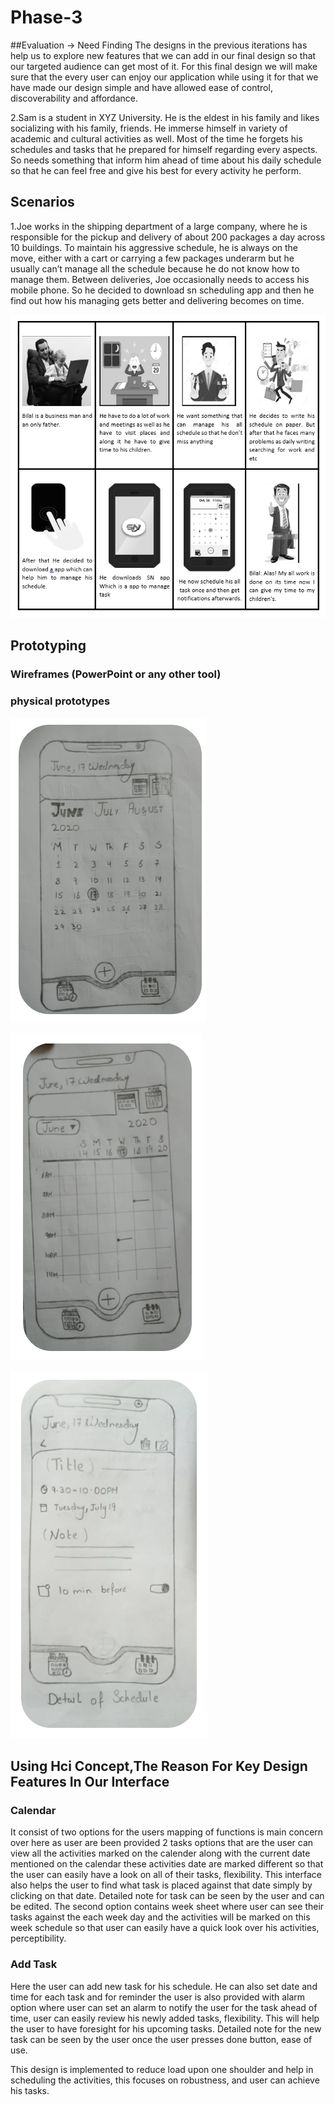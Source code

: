 # Phase-3

##Evaluation -> Need Finding
The designs in the previous iterations has help us to explore new features that we can add in our final design so that our targeted audience can get most of it. For this final design we will make sure that the every user can enjoy our application while using it for that we have made our design simple and have allowed ease of control, discoverability and affordance.

2.Sam is a student in XYZ University. He is the eldest in his family and likes socializing with his family, friends. He immerse himself in variety of academic and cultural activities as well. Most of the time he forgets his schedules and tasks that he prepared for himself regarding every aspects. So needs something that inform him ahead of time about his daily schedule so that he can feel free and give his best for every activity he perform.

## Scenarios

1.Joe works in the shipping department of a large company, where he is responsible for the pickup and delivery of about 200 packages a day across 10 buildings. To maintain his aggressive schedule, he is always on the move, either with a cart or carrying a few packages underarm but he usually can’t manage all the schedule because he do not know how to manage them. Between deliveries, Joe occasionally needs to access his mobile phone. So he decided to download sn scheduling app and then he find out how his managing gets better and delivering becomes on time.

![Story Board1](https://github.com/SafraRafiq/Phase-3/blob/master/sbf1.PNG)

## Prototyping

### Wireframes (PowerPoint or any other tool)

### physical prototypes 

![Prototype3](https://github.com/SafraRafiq/Phase-3/blob/master/p3.PNG)

![Prototype4](https://github.com/SafraRafiq/Phase-3/blob/master/p4.PNG)

![Prototype6](https://github.com/SafraRafiq/Phase-3/blob/master/p6.PNG)

## Using Hci Concept,The Reason For Key Design Features In Our Interface

### Calendar
It consist of two options for the users mapping of functions is main concern over here as user are been provided 2 tasks options that are the user can view all the activities marked on the calender along with the current date mentioned on the calendar these activities date are marked different so that the user can easily have a look on all of their tasks, flexibility. This interface also helps the user to find what task is placed against that date simply by clicking on that date. Detailed note for task can be seen by the user and can be edited.
The second option contains week sheet where user can see their tasks against the each week day and the activities will be marked on this week schedule so that user can easily have a quick look over his activities, perceptibility.

### Add Task
Here the user can add new task for his schedule. He can also set date and time for each task and for reminder the user is also provided with alarm option where user can set an alarm to notify the user for the task ahead of time, user can easily review his newly added tasks, flexibility. This will help the user to have foresight for his upcoming tasks. Detailed note for the new task can be seen by the user once the user presses done button, ease of use.

This design is implemented to reduce load upon one shoulder and help in scheduling the activities, this focuses on robustness, and user can achieve his tasks. 

